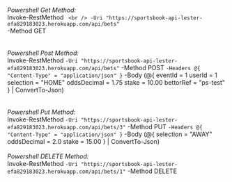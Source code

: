 *Powershell Get Method:*<br>
Invoke-RestMethod `  <br />
  -Uri "https://sportsbook-api-lester-efa829183023.herokuapp.com/api/bets" `  <br />
  -Method GET  <br />
<br><br>
  *Powershell Post Method:*<br>
  Invoke-RestMethod `
  -Uri "https://sportsbook-api-lester-efa829183023.herokuapp.com/api/bets" `
  -Method POST `
  -Headers @{ "Content-Type" = "application/json" } `
  -Body (@{
      eventId = 1
      userId = 1
      selection = "HOME"
      oddsDecimal = 1.75
      stake = 10.00
      bettorRef = "ps-test"
  } | ConvertTo-Json)<br>
<br><br>
  *Powershell Put Method:*<br>
  Invoke-RestMethod `
  -Uri "https://sportsbook-api-lester-efa829183023.herokuapp.com/api/bets/3" `
  -Method PUT `
  -Headers @{ "Content-Type" = "application/json" } `
  -Body (@{
      selection = "AWAY"
      oddsDecimal = 2.0
      stake = 15.00
  } | ConvertTo-Json)<br>
<br>
  *Powershell DELETE Method:*<br>
  Invoke-RestMethod `
  -Uri "https://sportsbook-api-lester-efa829183023.herokuapp.com/api/bets/1" `
  -Method DELETE

